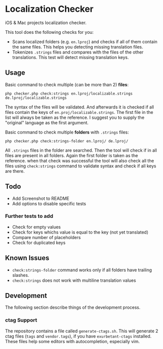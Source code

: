 # Localization Checker

iOS & Mac projects localization checker. 

This tool does the following checks for you:

- Scans localized folders (e.g. `en.lproj`) and checks if all of them contain the same files. 
    This helps you detecting missing translation files. 
- Tokenizes `.strings` files and compares with the files of the other translations. This test
    will detect missing translation keys.

## Usage

Basic command to check multiple (can be more than 2) **files**:

    php checker.php check:strings en.lproj/localizable.strings de.lproj/localizable.strings

The syntax of the files will be validated. And afterwards it is checked if all files contain the 
keys of `en.proj/localizable.strings`. The first file in the list will always be taken as the
reference. I suggest you to supply the "original" language as the first argument.

Basic command to check multiple **folders** with `.strings` files:

    php checker.php check:strings-folder en.lproj/ de.lproj/

All `.strings` files in the folder are searched. Then the tool will check if in all files are 
present in all folders. Again the first folder is taken as the reference. when that check was 
successful the tool will also check all the files using `check:strings` command to validate syntax
and check if all keys are there.

## Todo

- Add Screenshot to README
- Add options to disable specific tests

### Further tests to add

- Check for empty values
- Check for keys whichs value is equal to the key (not yet translated)
- Compare number of placeholders
- Check for duplicated keys

## Known Issues

- `check:strings-folder` command works only if all folders have trailing slashes.
- `check:strings` does not work with multiline translation values


## Development
The following section describe things of the development process.
### ctag Support

The repository contains a file called `generate-ctags.sh`. This will generate 2 ctag files (`tags` and `vendor.tags`), if you have `exurbetant-ctags` installed. 
These files help some editors with autocompletion, especially vim.
